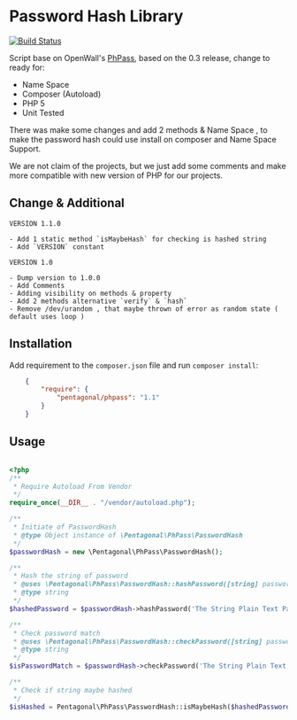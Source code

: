 Password Hash Library
=====================

[![Build Status](https://travis-ci.org/pentagonal/phpass.svg?branch=master)](https://travis-ci.org/pentagonal/phpass)

Script base on OpenWall's [PhPass](http://openwall.com/phpass/), based on the 0.3 release, change to ready for:

- Name Space
- Composer (Autoload)
- PHP 5
- Unit Tested

There was make some changes and add 2 methods & Name Space , to make the password hash could use install on composer and Name Space Support.

We are not claim of the projects, but we just add some comments and make more compatible with new version of PHP for our projects.

## Change & Additional

```text
VERSION 1.1.0

- Add 1 static method `isMaybeHash` for checking is hashed string
- Add `VERSION` constant

VERSION 1.0

- Dump version to 1.0.0
- Add Comments
- Adding visibility on methods & property
- Add 2 methods alternative `verify` & `hash`
- Remove /dev/urandom , that maybe thrown of error as random state ( default uses loop )
```

## Installation

Add requirement to the `composer.json` file and run `composer install`:

```json
    {
        "require": {
            "pentagonal/phpass": "1.1"
        }
    }
```

## Usage

```php

<?php
/**
 * Require Autoload From Vendor
 */
require_once(__DIR__ . "/vendor/autoload.php");

/**
 * Initiate of PasswordHash
 * @type Object instance of \Pentagonal\PhPass\PasswordHash
 */
$passwordHash = new \Pentagonal\PhPass\PasswordHash();

/**
 * Hash the string of password
 * @uses \Pentagonal\PhPass\PasswordHash::hashPassword([string] password) | or use hash([string] password) as another method aliases
 * @type string
 */
$hashedPassword = $passwordHash->hashPassword('The String Plain Text Password');

/**
 * Check password match
 * @uses \Pentagonal\PhPass\PasswordHash::checkPassword([string] password, [string] hashedPassword) | or use check([string] password, [string] hashedPassword) as another method aliases
 * @type string
 */
$isPasswordMatch = $passwordHash->checkPassword('The String Plain Text Password', $hashedPassword);

/**
 * Check if string maybe hashed 
 */
$isHashed = Pentagonal\PhPass\PasswordHash::isMaybeHash($hashedPassword);
```
